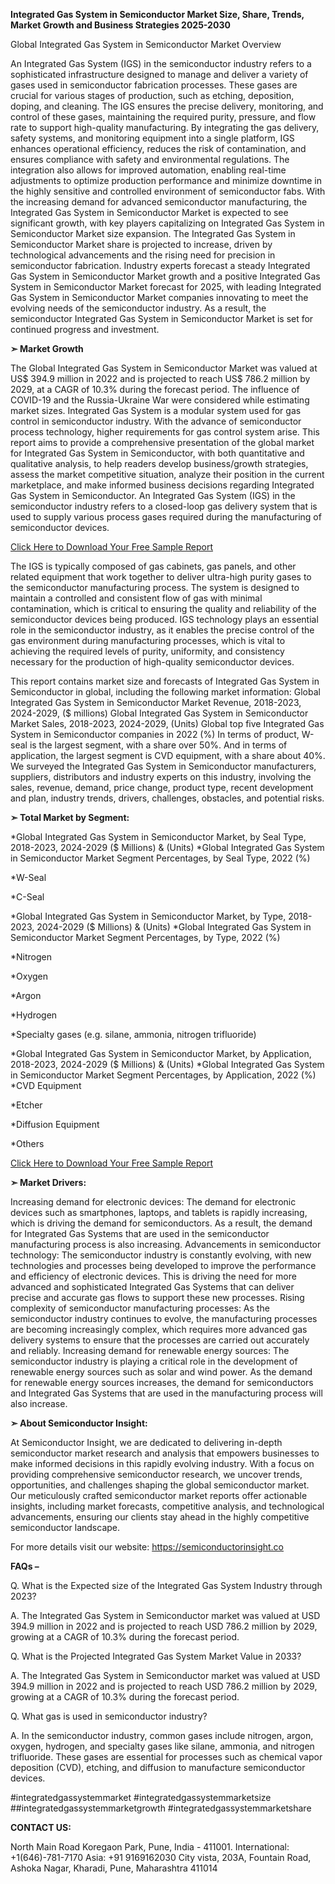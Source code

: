 **Integrated Gas System in Semiconductor Market Size, Share, Trends, Market Growth and Business Strategies 2025-2030**

Global Integrated Gas System in Semiconductor Market Overview

An Integrated Gas System (IGS) in the semiconductor industry refers to a sophisticated infrastructure designed to manage and deliver a variety of gases used in semiconductor fabrication processes. These gases are crucial for various stages of production, such as etching, deposition, doping, and cleaning. The IGS ensures the precise delivery, monitoring, and control of these gases, maintaining the required purity, pressure, and flow rate to support high-quality manufacturing.
By integrating the gas delivery, safety systems, and monitoring equipment into a single platform, IGS enhances operational efficiency, reduces the risk of contamination, and ensures compliance with safety and environmental regulations. The integration also allows for improved automation, enabling real-time adjustments to optimize production performance and minimize downtime in the highly sensitive and controlled environment of semiconductor fabs. With the increasing demand for advanced semiconductor manufacturing, the Integrated Gas System in Semiconductor Market is expected to see significant growth, with key players capitalizing on Integrated Gas System in Semiconductor Market size expansion. The Integrated Gas System in Semiconductor Market share is projected to increase, driven by technological advancements and the rising need for precision in semiconductor fabrication.
Industry experts forecast a steady Integrated Gas System in Semiconductor Market growth and a positive Integrated Gas System in Semiconductor Market forecast for 2025, with leading Integrated Gas System in Semiconductor Market companies innovating to meet the evolving needs of the semiconductor industry. As a result, the semiconductor Integrated Gas System in Semiconductor Market is set for continued progress and investment.

**➣ Market Growth**

The Global Integrated Gas System in Semiconductor Market was valued at US$ 394.9 million in 2022 and is projected to reach US$ 786.2 million by 2029, at a CAGR of 10.3% during the forecast period. The influence of COVID-19 and the Russia-Ukraine War were considered while estimating market sizes.
Integrated Gas System is a modular system used for gas control in semiconductor industry. With the advance of semiconductor process technology, higher requirements for gas control system arise.
This report aims to provide a comprehensive presentation of the global market for Integrated Gas System in Semiconductor, with both quantitative and qualitative analysis, to help readers develop business/growth strategies, assess the market competitive situation, analyze their position in the current marketplace, and make informed business decisions regarding Integrated Gas System in Semiconductor.
An Integrated Gas System (IGS) in the semiconductor industry refers to a closed-loop gas delivery system that is used to supply various process gases required during the manufacturing of semiconductor devices.

[Click Here to Download Your Free Sample Report](https://semiconductorinsight.com/)

The IGS is typically composed of gas cabinets, gas panels, and other related equipment that work together to deliver ultra-high purity gases to the semiconductor manufacturing process. The system is designed to maintain a controlled and consistent flow of gas with minimal contamination, which is critical to ensuring the quality and reliability of the semiconductor devices being produced.
IGS technology plays an essential role in the semiconductor industry, as it enables the precise control of the gas environment during manufacturing processes, which is vital to achieving the required levels of purity, uniformity, and consistency necessary for the production of high-quality semiconductor devices.

This report contains market size and forecasts of Integrated Gas System in Semiconductor in global,
including the following market information:
Global Integrated Gas System in Semiconductor Market Revenue, 2018-2023, 2024-2029, ($ millions)
Global Integrated Gas System in Semiconductor Market Sales, 2018-2023, 2024-2029, (Units)
Global top five Integrated Gas System in Semiconductor companies in 2022 (%)
In terms of product, W-seal is the largest segment, with a share over 50%. And in terms of application, the largest segment is CVD equipment, with a share about 40%.
We surveyed the Integrated Gas System in Semiconductor manufacturers, suppliers, distributors and industry experts on this industry, involving the sales, revenue, demand, price change, product type, recent development and plan, industry trends, drivers, challenges, obstacles, and potential risks.

**➣ Total Market by Segment:**

*Global Integrated Gas System in Semiconductor Market, by Seal Type, 2018-2023, 2024-2029 ($ Millions) & (Units)
*Global Integrated Gas System in Semiconductor Market Segment Percentages, by Seal Type, 2022 (%)

*W-Seal

*C-Seal

*Global Integrated Gas System in Semiconductor Market, by Type, 2018-2023, 2024-2029 ($ Millions) & (Units)
*Global Integrated Gas System in Semiconductor Market Segment Percentages, by Type, 2022 (%)

*Nitrogen

*Oxygen

*Argon

*Hydrogen

*Specialty gases (e.g. silane, ammonia, nitrogen trifluoride)

*Global Integrated Gas System in Semiconductor Market, by Application, 2018-2023, 2024-2029 ($ Millions) & (Units)
*Global Integrated Gas System in Semiconductor Market Segment Percentages, by Application, 2022 (%)
*CVD Equipment

*Etcher

*Diffusion Equipment

*Others

[Click Here to Download Your Free Sample Report](https://semiconductorinsight.com/)

**➣ Market Drivers:**

Increasing demand for electronic devices: The demand for electronic devices such as smartphones, laptops, and tablets is rapidly increasing, which is driving the demand for semiconductors. As a result, the demand for Integrated Gas Systems that are used in the semiconductor manufacturing process is also increasing.
Advancements in semiconductor technology: The semiconductor industry is constantly evolving, with new technologies and processes being developed to improve the performance and efficiency of electronic devices. This is driving the need for more advanced and sophisticated Integrated Gas Systems that can deliver precise and accurate gas flows to support these new processes.
Rising complexity of semiconductor manufacturing processes: As the semiconductor industry continues to evolve, the manufacturing processes are becoming increasingly complex, which requires more advanced gas delivery systems to ensure that the processes are carried out accurately and reliably.
Increasing demand for renewable energy sources: The semiconductor industry is playing a critical role in the development of renewable energy sources such as solar and wind power. As the demand for renewable energy sources increases, the demand for semiconductors and Integrated Gas Systems that are used in the manufacturing process will also increase.

**➣ About Semiconductor Insight:**

At Semiconductor Insight, we are dedicated to delivering in-depth semiconductor market research and analysis that empowers businesses to make informed decisions in this rapidly evolving industry. With a focus on providing comprehensive semiconductor research, we uncover trends, opportunities, and challenges shaping the global semiconductor market. Our meticulously crafted semiconductor market reports offer actionable insights, including market forecasts, competitive analysis, and technological advancements, ensuring our clients stay ahead in the highly competitive semiconductor landscape.

For more details visit our website:
https://semiconductorinsight.co

**FAQs –**

 Q. What is the Expected size of the Integrated Gas System Industry through 2023?

A. The Integrated Gas System in Semiconductor market was valued at USD 394.9 million in 2022 and is projected to reach USD 786.2 million by 2029, growing at a CAGR of 10.3% during the forecast period. 

Q. What is the Projected Integrated Gas System Market Value in 2033?

A. The Integrated Gas System in Semiconductor market was valued at USD 394.9 million in 2022 and is projected to reach USD 786.2 million by 2029, growing at a CAGR of 10.3% during the forecast period. 

Q. What gas is used in semiconductor industry?

A. In the semiconductor industry, common gases include nitrogen, argon, oxygen, hydrogen, and specialty gases like silane, ammonia, and nitrogen trifluoride. These gases are essential for processes such as chemical vapor deposition (CVD), etching, and diffusion to manufacture semiconductor devices.

#integratedgassystemmarket
#integratedgassystemmarketsize
##integratedgassystemmarketgrowth
#integratedgassystemmarketshare

**CONTACT US:**

North Main Road Koregaon Park, Pune, India - 411001.
International: +1(646)-781-7170
Asia: +91 9169162030
City vista, 203A, Fountain Road, Ashoka Nagar, Kharadi, Pune, Maharashtra 411014

